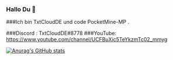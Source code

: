 ### Hallo Du 👋

###Ich bin TxtCloudDE und code PocketMine-MP .



###Discord : TxtCloudDE#8778
###YouTube: https://www.youtube.com/channel/UCFBuXic5TeYkzmTc02_mmyg

[![Anurag's GitHub stats](https://github-readme-stats.vercel.app/api?username=TxtCloudDE)](https://github.com/anuraghazra/github-readme-stats)




